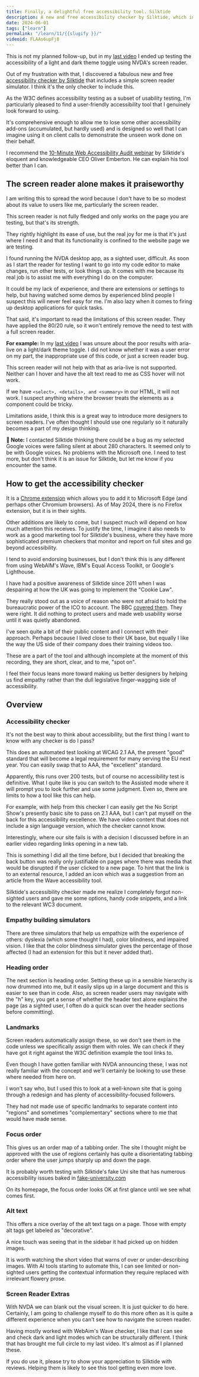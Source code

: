 ```yaml
---
title: Finally, a delightful free accessibility tool. Silktide 
description: A new and free accessibility checker by Silktide, which includes a simple screen reader simulator.
date: 2024-06-01
tags: ["learn"]
permalink: "/learn/11/{{slugify }}/"
videoid: FLAAs6upFj8
---
```


This is not my planned follow-up, but in my [last video](/learn/10) I ended up testing the accessibility of a light and dark theme toggle using NVDA's screen reader.

Out of my frustration with that, I discovered a fabulous new and free [accessibility checker by Silktide](https://silktide.com/toolbar/) that includes a simple screen reader simulator. I think it's the only checker to include this.

As the W3C defines accessibility testing as a subset of usability testing, I'm particularly pleased to find a user-friendly accessibility tool that I genuinely look forward to using.

It's comprehensive enough to allow me to lose some other accessibility add-ons (accumulated, but hardly used) and is designed so well that I can imagine using it on client calls to demonstrate the unseen work done on their behalf.

I recommend the [10-Minute Web Accessibility Audit webinar](https://www.youtube.com/watch?v=tFMY8cLubD4) by Silktide's eloquent and knowledgeable CEO Oliver Emberton. He can explain his tool better than I can.

The screen reader alone makes it praiseworthy
---------------------------------------------

I am writing this to spread the word because I don't have to be so modest about its value to users like me, particularly the screen reader.

This screen reader is not fully fledged and only works on the page you are testing, but that's its strength.

They rightly highlight its ease of use, but the real joy for me is that it's just where I need it and that its functionality is confined to the website page we are testing.

I found running the NVDA desktop app, as a sighted user, difficult. As soon as I start the reader for testing I want to go into my code editor to make changes, run other tests, or look things up. It comes with me because its real job is to assist me with everything I do on the computer.

It could be my lack of experience, and there are extensions or settings to help, but having watched some demos by experienced blind people I suspect this will never feel easy for me. I'm also lazy when it comes to firing up desktop applications for quick tasks.

That said, it's important to read the limitations of this screen reader. They have applied the 80/20 rule, so it won't entirely remove the need to test with a full screen reader.

**For example:** In my [last video](/learn/10) I was unsure about the poor results with aria-live on a light/dark theme toggle. I did not know whether it was a user error on my part, the inappropriate use of this code, or just a screen reader bug.

This screen reader will not help with that as aria-live is not supported. Neither can I hover and have the alt text read to me as CSS hover will not work.

If we have `<select>, <details>, and <summary>` in our HTML, it will not work. I suspect anything where the browser treats the elements as a component could be tricky.

Limitations aside, I think this is a great way to introduce more designers to screen readers. I've often thought I should use one regularly so it naturally becomes a part of my design thinking.

**👋 Note:** I contacted Silktide thinking there could be a bug as my selected Google voices were falling silent at about 280 characters. It seemed only to be with Google voices. No problems with the Microsoft one. I need to test more, but don't think it is an issue for Silktide, but let me know if you encounter the same.

How to get the accessibility checker
------------------------------------

It is a [Chrome extension](https://chromewebstore.google.com/detail/mpobacholfblmnpnfbiomjkecoojakah) which allows you to add it to Microsoft Edge (and perhaps other Chromium browsers). As of May 2024, there is no Firefox extension, but it is in their sights.

Other additions are likely to come, but I suspect much will depend on how much attention this receives. To justify the time, I imagine it also needs to work as a good marketing tool for Silktide's business, where they have more sophisticated premium checkers that monitor and report on full sites and go beyond accessibility.

I tend to avoid endorsing businesses, but I don't think this is any different from using WebAIM's Wave, IBM's Equal Access Toolkit, or Google's Lighthouse.

I have had a positive awareness of Silktide since 2011 when I was despairing at how the UK was going to implement the "Cookie Law".

They really stood out as a voice of reason who were not afraid to hold the bureaucratic power of the ICO to account. The BBC [covered them](https://www.bbc.com/news/technology-19505835). They were right. It did nothing to protect users and made web usability worse until it was quietly abandoned.

I've seen quite a bit of their public content and I connect with their approach. Perhaps because I lived close to their UK base, but equally I like the way the US side of their company does their training videos too.

These are a part of the tool and although incomplete at the moment of this recording, they are short, clear, and to me, "spot on".

I feel their focus leans more toward making us better designers by helping us find empathy rather than the dull legislative finger-wagging side of accessibility.

Overview
--------

### Accessibility checker

It's not the best way to think about accessibility, but the first thing I want to know with any checker is do I pass?

This does an automated test looking at WCAG 2.1 AA, the present "good" standard that will become a legal requirement for many serving the EU next year. You can easily swap that to AAA, the "excellent" standard.

Apparently, this runs over 200 tests, but of course no accessibility test is definitive. What I quite like is you can switch to the Assisted mode where it will prompt you to look further and use some judgment. Even so, there are limits to how a tool like this can help.

For example, with help from this checker I can easily get the No Script Show's presently basic site to pass on 2.1 AAA, but I can't pat myself on the back for this accessibility excellence. We have video content that does not include a sign language version, which the checker cannot know.

Interestingly, where our site fails is with a decision I discussed before in an earlier video regarding links opening in a new tab.

This is something I did all the time before, but I decided that breaking the back button was really only justifiable on pages where there was media that would be disrupted if the user clicked to a new page. To hint that the link is to an external resource, I added an icon which was a suggestion from an article from the Wave accessibility tool.

Silktide's accessibility checker made me realize I completely forgot non-sighted users and gave me some options, handy code snippets, and a link to the relevant WC3 document.

### Empathy building simulators

There are three simulators that help us empathize with the experience of others: dyslexia (which some thought I had), color blindness, and impaired vision. I like that the color blindness simulator gives the percentage of those affected (I had an extension for this but it never added that).

### Heading order

The next section is heading order. Setting these up in a sensible hierarchy is now drummed into me, but it easily slips up in a large document and this is easier to see than in code. Also, as screen reader users may navigate with the "h" key, you get a sense of whether the header text alone explains the page (as a sighted user, I often do a quick scan over the header sections before committing).

### Landmarks

Screen readers automatically assign these, so we don't see them in the code unless we specifically assign them with roles. We can check if they have got it right against the W3C definition example the tool links to.

Even though I have gotten familiar with NVDA announcing these, I was not really familiar with the concept and we'll certainly be looking to use these where needed from here on.

I won't say who, but I used this to look at a well-known site that is going through a redesign and has plenty of accessibility-focused followers.

They had not made use of specific landmarks to separate content into "regions" and sometimes "complementary" sections where to me that would have made sense.

### Focus order

This gives us an order map of a tabbing order. The site I thought might be approved with the use of regions certainly has quite a disorientating tabbing order where the user jumps sharply up and down the page.

It is probably worth testing with Silktide's fake Uni site that has numerous accessibility issues baked in [fake-university.com](https://fake-university.com)

On its homepage, the focus order looks OK at first glance until we see what comes first.

### Alt text

This offers a nice overlay of the alt text tags on a page. Those with empty alt tags get labeled as "decorative".

A nice touch was seeing that in the sidebar it had picked up on hidden images.

It is worth watching the short video that warns of over or under-describing images. With AI tools starting to automate this, I can see limited or non-sighted users getting the contextual information they require replaced with irrelevant flowery prose.

### Screen Reader Extras

With NVDA we can blank out the visual screen. It is just quicker to do here. Certainly, I am going to challenge myself to do this more often as it is quite a different experience when you can't see how to navigate the screen reader.

Having mostly worked with WebAim's Wave checker, I like that I can see and check dark and light modes which can be structurally different. I think that has brought me full circle to my last video. It's almost as if I planned these.

If you do use it, please try to show your appreciation to Silktide with reviews. Helping them is likely to see this tool getting even more love.
